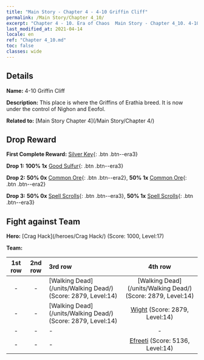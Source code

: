 ```yaml
---
title: "Main Story - Chapter 4 - 4-10 Griffin Cliff"
permalink: /Main Story/Chapter 4_10/
excerpt: "Chapter 4 - 10. Era of Chaos  Main Story - Chapter 4_10. 4-10 Griffin Cliff"
last_modified_at: 2021-04-14
locale: en
ref: "Chapter 4_10.md"
toc: false
classes: wide
---
```


## Details

 **Name:** 4-10 Griffin Cliff

 **Description:** This place is where the Griffins of Erathia breed. It is now under the control of Nighon and Eeofol.

 **Related to:** [Main Story Chapter 4](/Main Story/Chapter 4/)

## Drop Reward

 **First Complete Reward:** [Silver Key](/Items/con_693/){: .btn .btn--era3}

 **Drop 1:** **100% 1x** [Good Sulfur](/Items/mat_15/){: .btn .btn--era3}

 **Drop 2:** **50% 0x** [Common Ore](/Items/mat_6/){: .btn .btn--era2}, **50% 1x** [Common Ore](/Items/mat_6/){: .btn .btn--era2}

 **Drop 3:** **50% 0x** [Spell Scrolls](/Items/con_694/){: .btn .btn--era3}, **50% 1x** [Spell Scrolls](/Items/con_694/){: .btn .btn--era3}


## Fight against Team
 **Hero:** [Crag Hack](/heroes/Crag Hack/) (Score: 1000, Level:17)

 **Team:**


  | 1st row | 2nd row | 3rd row | 4th row |
  |:----:|:----:|:----|:----:|
  | - | - | [Walking Dead](/units/Walking Dead/) (Score: 2879, Level:14)  | [Walking Dead](/units/Walking Dead/) (Score: 2879, Level:14)  |
  | - | - | [Walking Dead](/units/Walking Dead/) (Score: 2879, Level:14)  | [Wight](/units/Wight/) (Score: 2879, Level:14)  |
  | - | - | - | - |
  | - | - | - | [Efreeti](/units/Efreeti/) (Score: 5136, Level:14)  |


